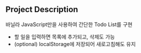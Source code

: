 ## Project Description

바닐라 JavaScript만을 사용하여 간단한 Todo List를 구현
- 할 일을 입력하면 목록에 추가되고, 삭제도 가능
- (optional) localStorage에 저장되어 새로고침해도 유지